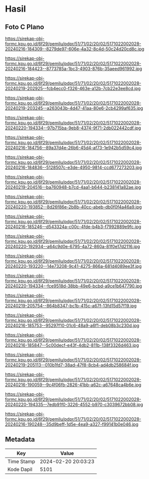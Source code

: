 # Hasil

## Foto C Plano

https://sirekap-obj-formc.kpu.go.id/6f29/pemilu/pdpr/51/71/02/20/02/5171022002028-20240216-184309--8279de97-606e-4a32-8c4d-50c24d20cd8c.jpg

https://sirekap-obj-formc.kpu.go.id/6f29/pemilu/pdpr/51/71/02/20/02/5171022002028-20240216-184423--8773785a-1bc3-4903-876b-35aeed961992.jpg

https://sirekap-obj-formc.kpu.go.id/6f29/pemilu/pdpr/51/71/02/20/02/5171022002028-20240219-202925--fcb4ecc0-f326-463e-a12b-7cb22e3ee8cd.jpg

https://sirekap-obj-formc.kpu.go.id/6f29/pemilu/pdpr/51/71/02/20/02/5171022002028-20240219-203245--a263043b-4d47-41aa-80e6-2cb4299af635.jpg

https://sirekap-obj-formc.kpu.go.id/6f29/pemilu/pdpr/51/71/02/20/02/5171022002028-20240220-194334--97b715ba-9eb8-4374-9f71-2db022442cdf.jpg

https://sirekap-obj-formc.kpu.go.id/6f29/pemilu/pdpr/51/71/02/20/02/5171022002028-20240216-184756--89a37d4e-26b6-45d4-af73-1e942b5d59c4.jpg

https://sirekap-obj-formc.kpu.go.id/6f29/pemilu/pdpr/51/71/02/20/02/5171022002028-20240216-184836--5128507c-e3de-4950-9814-ccd677273203.jpg

https://sirekap-obj-formc.kpu.go.id/6f29/pemilu/pdpr/51/71/02/20/02/5171022002028-20240219-204516--ba760948-b7cd-4aa1-b644-b238141a82ae.jpg

https://sirekap-obj-formc.kpu.go.id/6f29/pemilu/pdpr/51/71/02/20/02/5171022002028-20240220-193852--8d26f86e-2b8b-40cc-abeb-db0f0f4a46a9.jpg

https://sirekap-obj-formc.kpu.go.id/6f29/pemilu/pdpr/51/71/02/20/02/5171022002028-20240216-185246--d543324a-c00c-4fde-b4b3-f7992889e9fc.jpg

https://sirekap-obj-formc.kpu.go.id/6f29/pemilu/pdpr/51/71/02/20/02/5171022002028-20240220-192934--a64c9d0e-6795-4a72-860a-81f0e17d2116.jpg

https://sirekap-obj-formc.kpu.go.id/6f29/pemilu/pdpr/51/71/02/20/02/5171022002028-20240220-193220--14e73208-9c41-4275-866a-681d4089ee3f.jpg

https://sirekap-obj-formc.kpu.go.id/6f29/pemilu/pdpr/51/71/02/20/02/5171022002028-20240220-194334--fce9518d-38bb-49e6-bcbd-a9ce1b647790.jpg

https://sirekap-obj-formc.kpu.go.id/6f29/pemilu/pdpr/51/71/02/20/02/5171022002028-20240219-205754--864b8347-bc1b-415c-a67f-13fd15d57f19.jpg

https://sirekap-obj-formc.kpu.go.id/6f29/pemilu/pdpr/51/71/02/20/02/5171022002028-20240216-185753--95297f10-01c6-48a9-a6f1-deb08b3c230d.jpg

https://sirekap-obj-formc.kpu.go.id/6f29/pemilu/pdpr/51/71/02/20/02/5171022002028-20240216-185847--5c00decf-e43f-4db2-811b-138f3326d463.jpg

https://sirekap-obj-formc.kpu.go.id/6f29/pemilu/pdpr/51/71/02/20/02/5171022002028-20240219-205113--010b1fd7-38ad-47f8-8cb4-ad4db258684f.jpg

https://sirekap-obj-formc.kpu.go.id/6f29/pemilu/pdpr/51/71/02/20/02/5171022002028-20240216-190059--9c4f06fb-2826-41bb-a62c-a67648ca4b6e.jpg

https://sirekap-obj-formc.kpu.go.id/6f29/pemilu/pdpr/51/71/02/20/02/5171022002028-20240220-194335--7edb91f0-3226-4552-b970-c3039672bb08.jpg

https://sirekap-obj-formc.kpu.go.id/6f29/pemilu/pdpr/51/71/02/20/02/5171022002028-20240216-190248--35d9beff-1d5e-4ea9-a327-f99141b0e046.jpg


## Metadata

| Key        | Value               |
| ---------- | ------------------- |
| Time Stamp | 2024-02-20 20:03:23 |
| Kode Dapil | 5101                |



